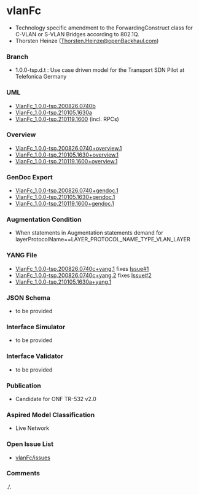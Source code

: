 # vlanFc
- Technology specific amendment to the ForwardingConstruct class for C-VLAN or S-VLAN Bridges according to 802.1Q.
- Thorsten Heinze (Thorsten.Heinze@openBackhaul.com)

### Branch
- 1.0.0-tsp.d.t : Use case driven model for the Transport SDN Pilot at Telefonica Germany

### UML
- [VlanFc_1.0.0-tsp.200826.0740b](./VlanFc_1.0.0-tsp.200826.0740b.zip)
- [VlanFc_1.0.0-tsp.210105.1630a](./VlanFc_1.0.0-tsp.210105.1630a.zip)
- [VlanFc_1.0.0-tsp.210119.1600](./VlanFc_1.0.0-tsp.210119.1600.zip) (incl. RPCs)

### Overview 
- [VlanFc_1.0.0-tsp.200826.0740+overview.1](./VlanFc_1.0.0-tsp.200826.0740+overview.1.png)
- [VlanFc_1.0.0-tsp.210105.1630+overview.1](./VlanFc_1.0.0-tsp.210105.1630+overview.1.png)
- [VlanFc_1.0.0-tsp.210119.1600+overview.1](./VlanFc_1.0.0-tsp.210119.1600+overview.1.png)

### GenDoc Export
- [VlanFc_1.0.0-tsp.200826.0740+gendoc.1](./VlanFc_1.0.0-tsp.200826.0740+gendoc.1.docx)
- [VlanFc_1.0.0-tsp.210105.1630+gendoc.1](./VlanFc_1.0.0-tsp.210105.1630+gendoc.1.docx)
- [VlanFc_1.0.0-tsp.210119.1600+gendoc.1](./VlanFc_1.0.0-tsp.210119.1600+gendoc.1.docx)

### Augmentation Condition
- When statements in Augmentation statements demand for layerProtocolName==LAYER_PROTOCOL_NAME_TYPE_VLAN_LAYER

### YANG File
- [VlanFc_1.0.0-tsp.200826.0740c+yang.1](./VlanFc_1.0.0-tsp.200826.0740c+yang.1.zip) fixes [Issue#1](../../issues/1)
- [VlanFc_1.0.0-tsp.200826.0740c+yang.2](./VlanFc_1.0.0-tsp.200826.0740c+yang.2.zip) fixes [Issue#2](../../issues/2)
- [VlanFc_1.0.0-tsp.210105.1630a+yang.1](./VlanFc_1.0.0-tsp.210105.1630a+yang.1.zip)

### JSON Schema
- to be provided 

### Interface Simulator
- to be provided 

### Interface Validator
- to be provided 

### Publication
- Candidate for ONF TR-532 v2.0

### Aspired Model Classification
- Live Network

### Open Issue List
- [vlanFc/issues](../../issues)

### Comments
./.
